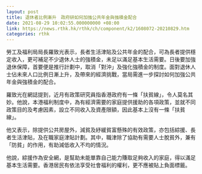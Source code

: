 ```yaml
---
layout: post
title: 退休者比例漸升　政府研如何加強公共年金與強積金配合
date: 2021-08-29 10:02:55.000000000 +08:00
link: https://news.rthk.hk/rthk/ch/component/k2/1608072-20210829.htm
categories: rthk
---
```


勞工及福利局局長羅致光表示，長者生活津貼及公共年金的配合，可為長者提供穩定收入，更可補足不少退休人士的強積金，未足以滿足基本生活需要。日後要加強退休保障，首要便是推行計劃中，取消「對沖」及強化強積金的制度。面對退休人士佔未來人口比例日漸上升，及帶來的經濟挑戰，當局需進一步探討如何加強公共年金與強積金的配合。

羅致光在網誌提到，近月有政策研究員指香港政府有一條「扶貧線」，令人莫名其妙。他說，本港福利制度中，為有經濟需要的家庭提供援助的各項政策，並就不同政策目的及考慮因素，設立不同收入及資產限額，因此基本上沒有一條「扶貧線」。

他又表示，除提供公共房屋外，減貧及紓緩貧富懸殊的有效政策，亦包括綜援、長者生活津貼，及在職家庭津貼計劃。其中，職津除了協助有需要人士脫貧外，兼有「防貧」的作用，有助減低收入不均的情況。

他說，綜援作為安全網，是幫助未能單靠自己能力賺取足夠收入的家庭，得以滿足基本生活需要。香港居民有依法享受社會福利的權利，更不應被貼上負面標籤。
